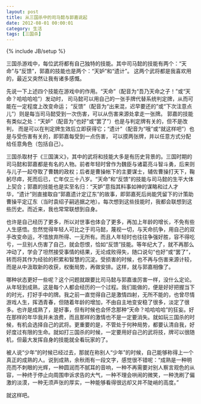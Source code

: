 ```yaml
---
layout: post
title: 从三国杀中的司马懿与郭嘉说起
date: 2012-08-01 00:00:01
category: 生活
tags: [三国杀]
---
```

{% include JB/setup %}

三国杀游戏中，每位武将都有自己独特的技能。其中司马懿的技能有两个：“天命”与“反馈”，郭嘉的技能也是两个：“天妒”和“遗计”。
这两个武将都是我喜欢用的，最近又突然让我有诸多感慨。

<!--more-->
先说一下上述四个技能在游戏中的作用。“天命”（配音为“吾乃天命之子！”或“天命？哈哈哈哈”）发动时，
司马懿可以用自己的一张手牌代替系统判定牌，从而可能在一定程度上改变命运；
“反馈”（配音为“出来混，迟早要还的”或“下次注意点儿”）则是每当司马懿受到一次伤害，可以从伤害来源处拿走一张牌。
郭嘉的技能有类似之处：“天妒”（配音为“也好”或“罢了”）也是与判定牌有关的，但不是改判，
而是可以在判定牌生效后立即获得它；“遗计”（配音为“哦”或“就这样吧”）也是与受伤害有关的，即郭嘉每受到一点伤害，
可以摸两张牌，并以任意方式分配给任意角色（包括自己）。

三国杀取材于《三国演义》，其中的武将和技能大多是有历史背景的。三国时期的司马懿和郭嘉都是有名的人物。前者年轻时曾作为魏臣与诸葛亮斗智斗勇，后来则与儿子一起夺取了曹魏的政权；后者是曹操帐下的主要谋士，辅佐曹操打天下，鞠躬尽瘁，死而后已，亡年仅三十八岁。“天命”和“反馈”的技能与司马懿的生平大体上契合；郭嘉的技能也是实至名归：“天妒”意指其料事如神的谋略和过人才华，“遗计”则直接取自“郭嘉遗计定辽东”的故事，即郭嘉死后尚能凭留下的计策助曹操平定辽东（当时袁绍子嗣逃据之地）。每次想到这些技能时，我都会联想到这些历史。而近来，我也常常联想到自身。

也许是自己经历了更多，所以对世事也体会了更多，再加上年龄的增长，不免有些人生感悟。忽然觉得年轻人可比之于司马懿，蔑视一切，与天命抗争，用自己的双手改变命运，不惜放弃所得、一无所有。而且人年轻时也往往争强好胜，容不得吃亏，一旦别人伤害了自己，就会怨恨，恰如“反馈”技能。等年纪大了，就不再那么冲动了，学会了坦然接受事情的结果，无论成败得失，随口说句“也好”或“罢了”，转而将其作为经验的积累和智慧的沉淀。受损害的时候，也不再与伤害来源计较，而是从中汲取新的收获，权衡局势，再做安排。这样，就与郭嘉相像了。

哪种状态更好一些呢？这个问题就跟要比司马懿与郭嘉谁厉害一样，没什么定论。从年轻到成熟，这是每个人都会经历的一个过程。我们能做的，便是好好把握当下的时光，打好手中的牌。我之前一直觉得自己是激情四射，无所不能的，也曾尽情游戏人生，挥洒青春，但随着年龄的增加，不由自主地变安稳了很多，淡定了很多。也许是成熟了，是好事，但有时候也会怀念那种“天命？哈哈哈哈”的狂妄。好在那样的年华我并未浪费，而且那样的激情也不是一定要消失。就如玩三国杀的时候，有机会选择自己的武将。更重要的是，不管处于何种局势，都要认清自我，好好度过有限的生命。就如打三国杀的时候，一定要用好自己的武将技，牌可以很随机，但最大发挥自身的技能就全看玩家的了。

被人说“少年”的时候已经过去，那就在称别人“少年”的时候，自己能够称得上一个真正的成熟的人。说到成熟，余秋雨有一段文字，感觉很不错呢：“成熟是一种明亮而不刺眼的光辉，一种圆润而不腻耳的音响，一种不再需要对别人察言观色的从容，一种终于停止向周围申诉求告的大气，一种不理会哄闹的微笑，一种洗刷了偏激的淡漠，一种无须声张的厚实，一种能够看得很远却又并不陡峭的高度。”

就这样吧。
